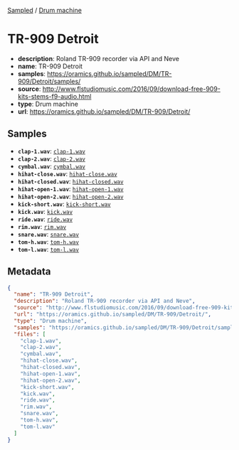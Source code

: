 
[Sampled](https://oramics.github.io/sampled) /
[Drum machine](/DM)

# TR-909 Detroit

- __description__: Roland TR-909 recorder via API and Neve
- __name__: TR-909 Detroit
- __samples__: https://oramics.github.io/sampled/DM/TR-909/Detroit/samples/
- __source__: http://www.flstudiomusic.com/2016/09/download-free-909-kits-stems-f9-audio.html
- __type__: Drum machine
- __url__: https://oramics.github.io/sampled/DM/TR-909/Detroit/

## Samples

- __`clap-1.wav`__: [`clap-1.wav`](https://oramics.github.io/sampled/DM/TR-909/Detroit/samples/clap-1.wav)
- __`clap-2.wav`__: [`clap-2.wav`](https://oramics.github.io/sampled/DM/TR-909/Detroit/samples/clap-2.wav)
- __`cymbal.wav`__: [`cymbal.wav`](https://oramics.github.io/sampled/DM/TR-909/Detroit/samples/cymbal.wav)
- __`hihat-close.wav`__: [`hihat-close.wav`](https://oramics.github.io/sampled/DM/TR-909/Detroit/samples/hihat-close.wav)
- __`hihat-closed.wav`__: [`hihat-closed.wav`](https://oramics.github.io/sampled/DM/TR-909/Detroit/samples/hihat-closed.wav)
- __`hihat-open-1.wav`__: [`hihat-open-1.wav`](https://oramics.github.io/sampled/DM/TR-909/Detroit/samples/hihat-open-1.wav)
- __`hihat-open-2.wav`__: [`hihat-open-2.wav`](https://oramics.github.io/sampled/DM/TR-909/Detroit/samples/hihat-open-2.wav)
- __`kick-short.wav`__: [`kick-short.wav`](https://oramics.github.io/sampled/DM/TR-909/Detroit/samples/kick-short.wav)
- __`kick.wav`__: [`kick.wav`](https://oramics.github.io/sampled/DM/TR-909/Detroit/samples/kick.wav)
- __`ride.wav`__: [`ride.wav`](https://oramics.github.io/sampled/DM/TR-909/Detroit/samples/ride.wav)
- __`rim.wav`__: [`rim.wav`](https://oramics.github.io/sampled/DM/TR-909/Detroit/samples/rim.wav)
- __`snare.wav`__: [`snare.wav`](https://oramics.github.io/sampled/DM/TR-909/Detroit/samples/snare.wav)
- __`tom-h.wav`__: [`tom-h.wav`](https://oramics.github.io/sampled/DM/TR-909/Detroit/samples/tom-h.wav)
- __`tom-l.wav`__: [`tom-l.wav`](https://oramics.github.io/sampled/DM/TR-909/Detroit/samples/tom-l.wav)

## Metadata

```json
{
  "name": "TR-909 Detroit",
  "description": "Roland TR-909 recorder via API and Neve",
  "source": "http://www.flstudiomusic.com/2016/09/download-free-909-kits-stems-f9-audio.html",
  "url": "https://oramics.github.io/sampled/DM/TR-909/Detroit/",
  "type": "Drum machine",
  "samples": "https://oramics.github.io/sampled/DM/TR-909/Detroit/samples/",
  "files": [
    "clap-1.wav",
    "clap-2.wav",
    "cymbal.wav",
    "hihat-close.wav",
    "hihat-closed.wav",
    "hihat-open-1.wav",
    "hihat-open-2.wav",
    "kick-short.wav",
    "kick.wav",
    "ride.wav",
    "rim.wav",
    "snare.wav",
    "tom-h.wav",
    "tom-l.wav"
  ]
}
```

